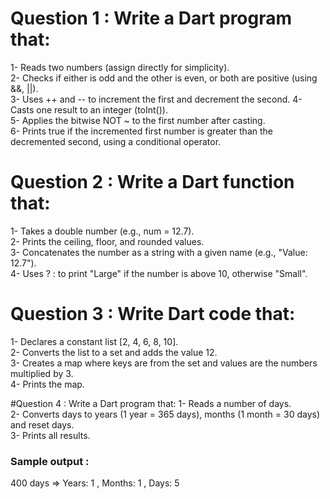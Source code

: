 # Question 1 : Write a Dart program that:
1- Reads two numbers (assign directly for simplicity).<br>
2- Checks if either is odd and the other is even, or both are positive (using &&, ||).<br>
3- Uses ++ and -- to increment the first and decrement the second.
4- Casts one result to an integer (toInt()).<br>
5- Applies the bitwise NOT ~ to the first number after casting.<br>
6- Prints true if the incremented first number is greater than the decremented second, using a conditional operator.

# Question 2 : Write a Dart function that:
1- Takes a double number (e.g., num = 12.7).<br>
2- Prints the ceiling, floor, and rounded values.<br>
3- Concatenates the number as a string with a given name (e.g., "Value: 12.7").<br>
4- Uses ? : to print "Large" if the number is above 10, otherwise "Small".


# Question 3 : Write Dart code that:
1- Declares a constant list [2, 4, 6, 8, 10].<br>
2- Converts the list to a set and adds the value 12.<br>
3- Creates a map where keys are from the set and values are the numbers multiplied by 3.<br>
4- Prints the map.

#Question 4 : Write a Dart program that:
1- Reads a number of days.<br>
2- Converts days to years (1 year = 365 days), months (1 month = 30 days) and reset days.<br>
3- Prints all results.<br>

### Sample output : 

400   days =>   Years: 1 , Months: 1 , Days: 5